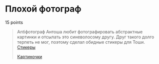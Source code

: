 # Плохой фотограф

15 points

>  Antiфотограф Антоша любит фотографировать абстрактные картинки и отсылать это синеволосому другу.
>  Друг такого долго терпеть не мог, поэтому сделал обидные стикеры для Тоши. [Стикеры](https://t.me/addstickers/solveme_task)
>
> [Картиночки](https://imgur.com/a/Q93anz6)
